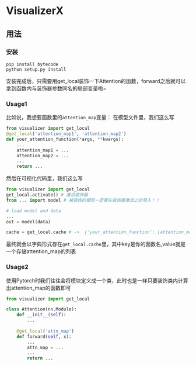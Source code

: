 # VisualizerX

## 用法
### 安装
```shell
pip install bytecode
python setup.py install
```

安装完成后，只需要用get_local装饰一下Attention的函数，forward之后就可以拿到函数内与装饰器参数同名的局部变量啦~
### Usage1
比如说，我想要函数里的`attention_map`变量：
在模型文件里，我们这么写
```python
from visualizer import get_local
@get_local('attention_map1', 'attention_map2')
def your_attention_function(*args, **kwargs):
    ...
    attention_map1 = ...
    attention_map2 = ...
    ...
    return ...
```
然后在可视化代码里，我们这么写
```python
from visualizer import get_local
get_local.activate() # 激活装饰器
from ... import model # 被装饰的模型一定要在装饰器激活之后导入！！

# load model and data
...
out = model(data)

cache = get_local.cache # ->  {'your_attention_function': [attention_map]}
```
最终就会以字典形式存在`get_local.cache`里，其中key是你的函数名,value就是一个存储attention_map的列表

### Usage2
使用Pytorch时我们往往会将模块定义成一个类，此时也是一样只要装饰类内计算出attention_map的函数即可
```python
from visualizer import get_local

class Attention(nn.Module):
    def __init__(self):
        ...
    
    @get_local('attn_map')
    def forward(self, x):
        ...
        attn_map = ...
        ...
        return ...
```
